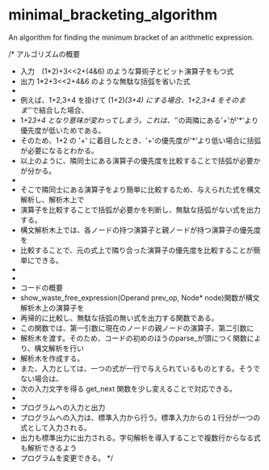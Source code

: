 # minimal_bracketing_algorithm
An algorithm for finding the minimum bracket of an arithmetic expression.

/* アルゴリズムの概要
 * 入力　(1*2)+3<<2+(4&6) のような算術子とビット演算子をもつ式
 * 出力  1*2+3<<2+4&6 のような無駄な括弧を省いた式
 *
 * 例えば、1+2,3+4 を掛けて (1+2)*(3+4) にする場合、1+2,3+4 をそのまま'*'で結合した場合、
 * 1+2*3+4 となり意味が変わってしまう。これは、'*'の両隣にある'+'が'*'より優先度が低いためである。
 * そのため、1+2 の '+' に着目したとき、'+'の優先度が'*'より低い場合に括弧が必要になるとわかる。
 * 以上のように、隣同士にある演算子の優先度を比較することで括弧が必要かが分かる。
 * 
 * そこで隣同士にある演算子をより簡単に比較するため、与えられた式を構文解析し、解析木上で
 * 演算子を比較することで括弧が必要かを判断し、無駄な括弧がない式を出力する。
 * 構文解析木上では、各ノードの持つ演算子と親ノードが持つ演算子の優先度を
 * 比較することで、元の式上で隣り合った演算子の優先度を比較することが簡単にできる。
 *
 *
 * コードの概要
 * show_waste_free_expression(Operand prev_op, Node* node)関数が構文解析木上の演算子を
 * 再帰的に比較し、無駄な括弧の無い式を出力する関数である。
 * この関数では、第一引数に現在のノードの親ノードの演算子、第二引数に
 * 解析木を渡す。そのため、コードの初めのほうのparse_が頭につく関数により、構文解析を行い
 * 解析木を作成する。
 * また、入力としては、一つの式が一行で与えられているものとする。そうでない場合は、
 * 次の入力文字を得る get_next 関数を少し変えることで対応できる。
 * 
 * プログラムへの入力と出力
 * プログラムへの入力は、標準入力から行う。標準入力からの１行分が一つの式として入力される。
 * 出力も標準出力に出力される。字句解析を導入することで複数行からなる式も解析できるよう
 * プログラムを変更できる。
 */
